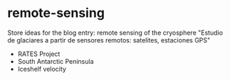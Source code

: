 # remote-sensing
Store ideas for the blog entry: remote sensing of the cryosphere
"Estudio de glaciares a partir de sensores remotos: satelites, estaciones GPS"
 - RATES Project
 - South Antarctic Peninsula
 - Iceshelf velocity
 
